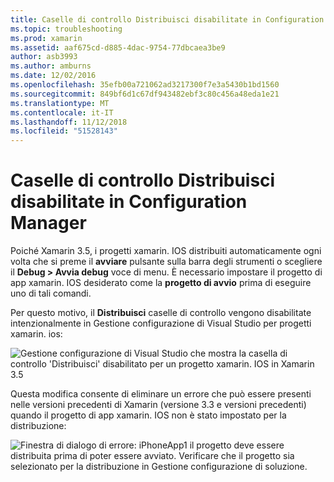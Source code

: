 ```yaml
---
title: Caselle di controllo Distribuisci disabilitate in Configuration Manager
ms.topic: troubleshooting
ms.prod: xamarin
ms.assetid: aaf675cd-d885-4dac-9754-77dbcaea3be9
author: asb3993
ms.author: amburns
ms.date: 12/02/2016
ms.openlocfilehash: 35efb00a721062ad3217300f7e3a5430b1bd1560
ms.sourcegitcommit: 849bf6d1c67df943482ebf3c80c456a48eda1e21
ms.translationtype: MT
ms.contentlocale: it-IT
ms.lasthandoff: 11/12/2018
ms.locfileid: "51528143"
---
```

# <a name="deploy-checkboxes-disabled-in-configuration-manager"></a>Caselle di controllo Distribuisci disabilitate in Configuration Manager

Poiché Xamarin 3.5, i progetti xamarin. IOS distribuiti automaticamente ogni volta che si preme il **avviare** pulsante sulla barra degli strumenti o scegliere il **Debug > Avvia debug** voce di menu. È necessario impostare il progetto di app xamarin. IOS desiderato come la **progetto di avvio** prima di eseguire uno di tali comandi.

Per questo motivo, il **Distribuisci** caselle di controllo vengono disabilitate intenzionalmente in Gestione configurazione di Visual Studio per progetti xamarin. ios:

![](deploy-checkboxes-images/configuration.png "Gestione configurazione di Visual Studio che mostra la casella di controllo 'Distribuisci' disabilitato per un progetto xamarin. IOS in Xamarin 3.5")

Questa modifica consente di eliminare un errore che può essere presenti nelle versioni precedenti di Xamarin (versione 3.3 e versioni precedenti) quando il progetto di app xamarin. IOS non è stato impostato per la distribuzione:

![](deploy-checkboxes-images/error.png "Finestra di dialogo di errore: iPhoneApp1 il progetto deve essere distribuita prima di poter essere avviato. Verificare che il progetto sia selezionato per la distribuzione in Gestione configurazione di soluzione.")
